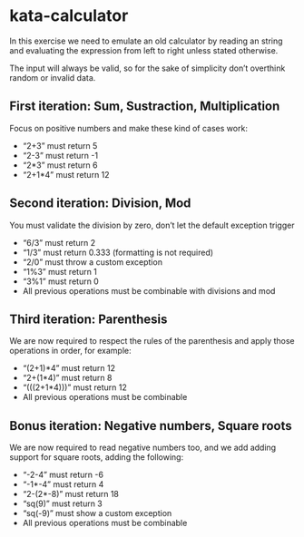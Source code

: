 # kata-calculator
In this exercise we need to emulate an old calculator by reading an string and evaluating the expression from left to right unless stated otherwise.

The input will always be valid, so for the sake of simplicity don’t overthink random or invalid data.

## First iteration: Sum, Sustraction, Multiplication
Focus on positive numbers and make these kind of cases work:
- “2+3” must return 5
- “2-3” must return -1
- “2*3” must return 6
- “2+1*4” must return 12

## Second iteration: Division, Mod
You must validate the division by zero, don’t let the default exception trigger
- “6/3” must return 2
- “1/3” must return 0.333 (formatting is not required)
- “2/0” must throw a custom exception
- “1%3” must return 1
- “3%1” must return 0
- All previous operations must be combinable with divisions and mod

## Third iteration: Parenthesis
We are now required to respect the rules of the parenthesis and apply those operations in order, for example:
- “(2+1)*4” must return 12
- “2+(1*4)” must return 8
- “(((2+1*4)))” must return 12
- All previous operations must be combinable 

## Bonus iteration: Negative numbers, Square roots
We are now required to read negative numbers too, and we add adding support for square roots, adding the following:
- “-2-4” must return -6
- “-1*-4” must return 4
- “2-(2*-8)” must return 18
- “sq(9)” must return 3
- “sq(-9)” must show a custom exception
- All previous operations must be combinable 
